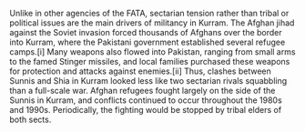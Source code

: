 Unlike in other agencies of the FATA, sectarian tension rather than tribal or political issues are the main drivers of militancy in Kurram. The Afghan jihad against the Soviet invasion forced thousands of Afghans over the border into Kurram, where the Pakistani government established several refugee camps.[i] Many weapons also flowed into Pakistan, ranging from small arms to the famed Stinger missiles, and local families purchased these weapons for protection and attacks against enemies.[ii] Thus, clashes between Sunnis and Shia in Kurram looked less like two sectarian rivals squabbling than a full-scale war. Afghan refugees fought largely on the side of the Sunnis in Kurram, and conflicts continued to occur throughout the 1980s and 1990s. Periodically, the fighting would be stopped by tribal elders of both sects.